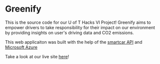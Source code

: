 # Greenify

This is the source code for our U of T Hacks VI Project!
Greenify aims to empower drivers to take responsibility for their impact on our environment by providing insights on user's driving data and CO2 emissions.

This web applicaiton was built with the help of the [smartcar API](https://www.smartcar.com/) and [Microsoft Azure](https://azure.microsoft.com/en-ca/)

Take a look at our live site [here](/)!

